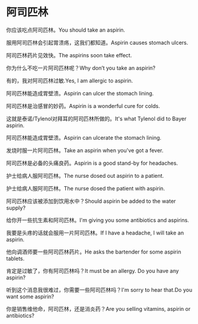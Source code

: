 # 阿司匹林

<p><span class="chinese">你应该吃点阿司匹林。</span><span class="english">You should take an aspirin.</span></p>

<p><span class="chinese">服用阿司匹林会引起胃溃疡，这我们都知道。</span><span class="english">Aspirin causes stomach ulcers.</span></p>

<p><span class="chinese">阿司匹林药片见效快。</span><span class="english">The aspirins soon take effect.</span></p>

<p><span class="chinese">你为什么不吃一片阿司匹林呢？</span><span class="english">Why don’t you take an aspirin?</span></p>

<p><span class="chinese">有的，我对阿司匹林过敏.</span><span class="english">Yes, I am allergic to aspirin.</span></p>

<p><span class="chinese">阿司匹林能造成胃壁溃。</span><span class="english">Aspirin can ulcer the stomach lining.</span></p>

<p><span class="chinese">阿司匹林是治感冒的妙药。</span><span class="english">Aspirin is a wonderful cure for colds.</span></p>

<p><span class="chinese">这就是泰诺/Tylenol对拜耳的阿司匹林所做的。</span><span class="english">It's what Tylenol did to Bayer aspirin.</span></p>

<p><span class="chinese">阿司匹林能造成胃壁溃。</span><span class="english">Aspirin can ulcerate the stomach lining.</span></p>

<p><span class="chinese">发烧时服一片阿司匹林。</span><span class="english">Take an aspirin when you've got a fever.</span></p>

<p><span class="chinese">阿司匹林是必备的头痛良药。</span><span class="english">Aspirin is a good stand-by for headaches.</span></p>

<p><span class="chinese">护士给病人服阿司匹林。</span><span class="english">The nurse dosed out aspirin to a patient.</span></p>

<p><span class="chinese">护士给病人服阿司匹林。</span><span class="english">The nurse dosed the patient with aspirin.</span></p>

<p><span class="chinese">阿司匹林应该被添加到饮用水中？</span><span class="english">Should aspirin be added to the water supply?</span></p>

<p><span class="chinese">给你开一些抗生素和阿司匹林。</span><span class="english">I'm giving you some antibiotics and aspirins.</span></p>

<p><span class="chinese">我要是头疼的话就会服用一片阿司匹林。</span><span class="english">If I have a headache, I will take an aspirin.</span></p>

<p><span class="chinese">他向调酒师要一些阿司匹林药片。</span><span class="english">He asks the bartender for some aspirin tablets.</span></p>

<p><span class="chinese">肯定是过敏了，你有阿司匹林吗？</span><span class="english">It must be an allergy. Do you have any aspirin?</span></p>

<p><span class="chinese">听到这个消息我很难过，你需要一些阿司匹林吗？</span><span class="english">I'm sorry to hear that.Do you want some aspirin?</span></p>

<p><span class="chinese">你是销售维他命，阿司匹林，还是消炎药？</span><span class="english">Are you selling vitamins, aspirin or antibiotics?</span></p>

